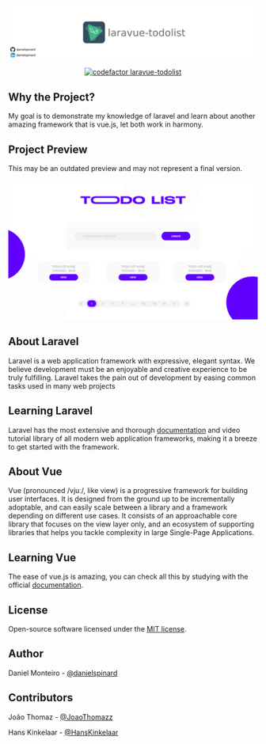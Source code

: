<p align="center">
    <img src="./.github/assets/banner.jpg">
</p>

<p align="center">
    <a href="https://www.codefactor.io/repository/github/danielspinard/laravue-todolist">
        <img src="https://www.codefactor.io/repository/github/danielspinard/laravue-todolist/badge" alt="codefactor laravue-todolist">
    </a>
</p>

## Why the Project?

My goal is to demonstrate my knowledge of laravel and learn about another amazing framework that is vue.js, let both work in harmony.

## Project Preview
This may be an outdated preview and may not represent a final version.
<p align="center">
    <img src="./.github/assets/preview.jpg">
</p>


## About Laravel

Laravel is a web application framework with expressive, elegant syntax. We believe development must be an enjoyable and creative experience to be truly fulfilling. Laravel takes the pain out of development by easing common tasks used in many web projects

## Learning Laravel

Laravel has the most extensive and thorough [documentation](https://laravel.com/docs) and video tutorial library of all modern web application frameworks, making it a breeze to get started with the framework.

## About Vue

Vue (pronounced /vjuː/, like view) is a progressive framework for building user interfaces. It is designed from the ground up to be incrementally adoptable, and can easily scale between a library and a framework depending on different use cases. It consists of an approachable core library that focuses on the view layer only, and an ecosystem of supporting libraries that helps you tackle complexity in large Single-Page Applications.

## Learning Vue

The ease of vue.js is amazing, you can check all this by studying with the official [documentation](https://v3.vuejs.org/guide/introduction.html).


## License

Open-source software licensed under the [MIT license](https://opensource.org/licenses/MIT).

## Author

Daniel Monteiro - [@danielspinard](https://github.com/danielspinard)

## Contributors

João Thomaz - [@JoaoThomazz](https://github.com/JoaoThomazz) <br>

Hans Kinkelaar - [@HansKinkelaar](https://github.com/HansKinkelaar)
